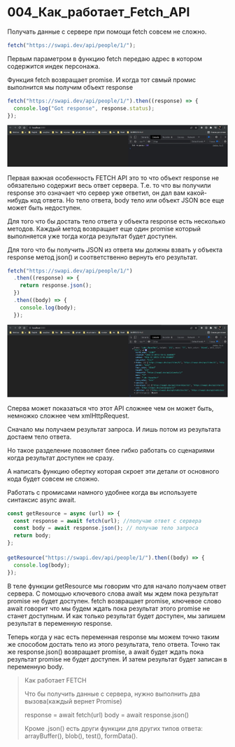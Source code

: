 # 004_Как_работает_Fetch_API

Получать данные с сервере при помощи fetch совсем не сложно.

```js
fetch("https://swapi.dev/api/people/1/");

```

Первым параметром в функцию fetch передаю адрес в котором содержится индек персонажа.

Функция fetch возвращает promise. И когда тот свмый промис выполнится мы получим объект response

```js
fetch("https://swapi.dev/api/people/1/").then((response) => {
  console.log("Got response", response.status);
});

```

![](img/001.jpg)

Первая важная особенность FETCH API это то что объект response не обязательно содержит весь ответ сервера. Т.е. то что вы получили response это означает что сервер уже ответил, он дал вам какой-нибудь код ответа. Но тело ответа, body тело или объект JSON все еще может быть недоступен.

Для того что бы достать тело ответа у объекта response есть несколько методов. Каждый метод возвращает еще один promise который выполняется уже тогда когда результат будет доступен.

Для того что бы получить JSON из ответа мы должны взвать у объекта response метод json()  и соответственно вернуть его результат.

```js
fetch("https://swapi.dev/api/people/1/")
  .then((response) => {
    return response.json();
  })
  .then((body) => {
    console.log(body);
  });

```

![](img/002.jpg)

Сперва может показаться что этот API сложнее чем он может быть, немножко сложнее чем xmlHttpRequest. 

Сначало мы получаем результат запроса. И лишь потом из результата достаем тело ответа. 

Но такое разделение позволяет блее гибко работать со сценариями когда результат доступен не сразу. 

А написать функцию обертку которая скроет эти детали от основного кода будет совсем не сложно.


Работать с промисами намного удобнее когда вы используете синтаксис async await.

```js
const getResource = async (url) => {
  const response = await fetch(url); //получаю ответ с сервера
  const body = await response.json(); // получаю тело запроса
  return body;
};

getResource("https://swapi.dev/api/people/1/").then((body) => {
  console.log(body);
});

```

В теле функции getResource мы говорим что для начало получаем ответ сервера. С помощью ключевого слова await мы ждем пока результат promise не будет доступен. fetch возвращает promise, ключевое слово await говорит что мы будем ждать пока результат этого promise не станет доступным. И как только результат будет доступен, мы запишем результат в переменную response.

Теперь когда у нас есть переменная response мы можем точно таким же способом достать тело из этого результата, тело ответа. Точно так же response.json() возвращает promise, а await будет ждать пока результат promise не будет доступен. И затем результат будет записан в переменную body.

> Как работает FETCH
> 
> Что бы получить данные с сервера, нужно выполнить два вызова(каждый вернет Promise)
> 
> response = await fetch(url)
> body = await response.json()
> 
> Кроме .json() есть други функции для других типов ответа: arrayBuffer(), blob(), test(), formData().
